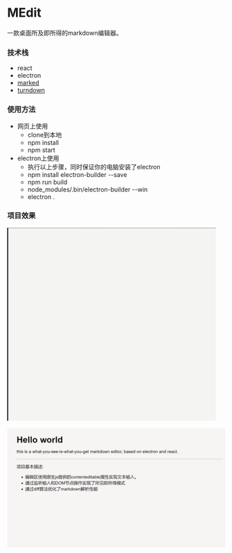 # MEdit

一款桌面所及即所得的markdown编辑器。

### 技术栈

- react
- electron
- [marked](https://github.com/markedjs/marked)
- [turndown](https://github.com/domchristie/turndown)

### 使用方法

- 网页上使用
  - clone到本地
  - npm install
  - npm start
- electron上使用
  - 执行以上步骤，同时保证你的电脑安装了electron
  - npm install electron-builder --save 
  - npm run build
  - node_modules/.bin/electron-builder --win
  - electron .

### 项目效果

<img src="README.assets/display1.gif" alt="display1" style="zoom:67%;" />



![display2](README.assets/display2.png)